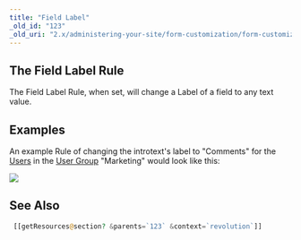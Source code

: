 ```yaml
---
title: "Field Label"
_old_id: "123"
_old_uri: "2.x/administering-your-site/form-customization/form-customization-rules/field-label"
---
```


## The Field Label Rule

The Field Label Rule, when set, will change a Label of a field to any text value.

## Examples

An example Rule of changing the introtext's label to "Comments" for the [Users](display/revolution20/Users "Users") in the [User Group](display/revolution20/User+Groups "User Groups") "Marketing" would look like this:

![](download/attachments/18678092/fc-fieldLabel.png?version=1&modificationDate=1280153069000)

## See Also
``` php
 [[getResources@section? &parents=`123` &context=`revolution`]]
 ```